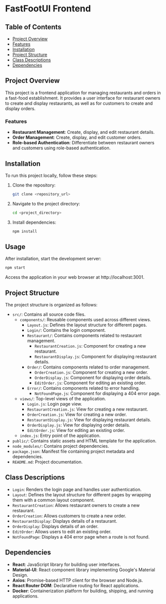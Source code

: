 # FastFootUI Frontend

## Table of Contents

- [Project Overview](#project-overview)
- [Features](#features)
- [Installation](#installation)
- [Project Structure](#project-structure)
- [Class Descriptions](#class-descriptions)
- [Dependencies](#dependencies)

## Project Overview

This project is a frontend application for managing restaurants and orders in a fast-food establishment. It provides a user interface for restaurant owners to create and display restaurants, as well as for customers to create and display orders.

### Features

- **Restaurant Management**: Create, display, and edit restaurant details.
- **Order Management**: Create, display, and edit customer orders.
- **Role-based Authentication**: Differentiate between restaurant owners and customers using role-based authentication.

## Installation

To run this project locally, follow these steps:

1. Clone the repository:

   ```sh
   git clone <repository_url>
   ```

2. Navigate to the project directory:

   ```sh
   cd <project_directory>
   ```

3. Install dependencies:

   ```sh
   npm install
   ```

## Usage

After installation, start the development server:

```sh
npm start
```

Access the application in your web browser at http://localhost:3001.

## Project Structure

The project structure is organized as follows:

- `src/`: Contains all source code files.
  - `components/`: Reusable components used across different views.
    - `Layout.js`: Defines the layout structure for different pages.
    - `Login/`: Contains the login component.
    - `Restaurant/`: Contains components related to restaurant management.
      - `RestaurantCreation.js`: Component for creating a new restaurant.
      - `RestaurantDisplay.js`: Component for displaying restaurant details.
    - `Order/`: Contains components related to order management.
      - `OrderCreation.js`: Component for creating a new order.
      - `OrderDisplay.js`: Component for displaying order details.
      - `EditOrder.js`: Component for editing an existing order.
    - `Error/`: Contains components related to error handling.
      - `NotFoundPage.js`: Component for displaying a 404 error page.
  - `views/`: Top-level views of the application.
    - `Login.js`: Login page view.
    - `RestaurantCreation.js`: View for creating a new restaurant.
    - `OrderCreation.js`: View for creating a new order.
    - `RestaurantDisplay.js`: View for displaying restaurant details.
    - `OrderDisplay.js`: View for displaying order details.
    - `EditOrder.js`: View for editing an existing order.
  - `index.js`: Entry point of the application.
- `public/`: Contains static assets and HTML template for the application.
- `node_modules/`: Contains project dependencies.
- `package.json`: Manifest file containing project metadata and dependencies.
- `README.md`: Project documentation.

## Class Descriptions

- `Login`: Renders the login page and handles user authentication.
- `Layout`: Defines the layout structure for different pages by wrapping them with a common layout component.
- `RestaurantCreation`: Allows restaurant owners to create a new restaurant.
- `OrderCreation`: Allows customers to create a new order.
- `RestaurantDisplay`: Displays details of a restaurant.
- `OrderDisplay`: Displays details of an order.
- `EditOrder`: Allows users to edit an existing order.
- `NotFoundPage`: Displays a 404 error page when a route is not found.

## Dependencies

- **React**: JavaScript library for building user interfaces.
- **Material-UI**: React component library implementing Google's Material Design.
- **Axios**: Promise-based HTTP client for the browser and Node.js.
- **React Router DOM**: Declarative routing for React applications.
- **Docker**: Containerization platform for building, shipping, and running applications.
